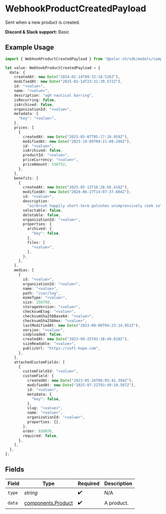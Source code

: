 # WebhookProductCreatedPayload

Sent when a new product is created.

**Discord & Slack support:** Basic

## Example Usage

```typescript
import { WebhookProductCreatedPayload } from "@polar-sh/sdk/models/components";

let value: WebhookProductCreatedPayload = {
  data: {
    createdAt: new Date("2024-02-14T09:32:18.526Z"),
    modifiedAt: new Date("2025-02-14T23:31:39.572Z"),
    id: "<value>",
    name: "<value>",
    description: "ugh nautical barring",
    isRecurring: false,
    isArchived: false,
    organizationId: "<value>",
    metadata: {
      "key": "<value>",
    },
    prices: [
      {
        createdAt: new Date("2025-05-07T05:17:18.959Z"),
        modifiedAt: new Date("2023-10-09T09:21:08.294Z"),
        id: "<value>",
        isArchived: false,
        productId: "<value>",
        priceCurrency: "<value>",
        priceAmount: 538752,
      },
    ],
    benefits: [
      {
        createdAt: new Date("2025-05-13T16:28:56.418Z"),
        modifiedAt: new Date("2024-06-27T14:07:37.604Z"),
        id: "<value>",
        description:
          "airbrush happily short-term galoshes unimpressively cook solemnly etch scorpion hence",
        selectable: false,
        deletable: false,
        organizationId: "<value>",
        properties: {
          archived: {
            "key": false,
          },
          files: [
            "<value>",
          ],
        },
      },
    ],
    medias: [
      {
        id: "<value>",
        organizationId: "<value>",
        name: "<value>",
        path: "/var/log",
        mimeType: "<value>",
        size: 258750,
        storageVersion: "<value>",
        checksumEtag: "<value>",
        checksumSha256Base64: "<value>",
        checksumSha256Hex: "<value>",
        lastModifiedAt: new Date("2023-08-06T04:23:14.951Z"),
        version: "<value>",
        isUploaded: false,
        createdAt: new Date("2023-09-25T03:38:49.818Z"),
        sizeReadable: "<value>",
        publicUrl: "https://soft-hope.com",
      },
    ],
    attachedCustomFields: [
      {
        customFieldId: "<value>",
        customField: {
          createdAt: new Date("2023-05-26T06:05:41.394Z"),
          modifiedAt: new Date("2025-07-22T03:49:19.507Z"),
          id: "<value>",
          metadata: {
            "key": false,
          },
          slug: "<value>",
          name: "<value>",
          organizationId: "<value>",
          properties: {},
        },
        order: 938076,
        required: false,
      },
    ],
  },
};
```

## Fields

| Field                                                    | Type                                                     | Required                                                 | Description                                              |
| -------------------------------------------------------- | -------------------------------------------------------- | -------------------------------------------------------- | -------------------------------------------------------- |
| `type`                                                   | *string*                                                 | :heavy_check_mark:                                       | N/A                                                      |
| `data`                                                   | [components.Product](../../models/components/product.md) | :heavy_check_mark:                                       | A product.                                               |
